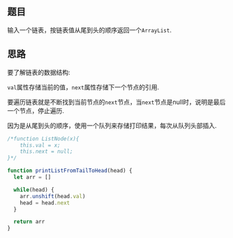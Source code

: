 ## 题目

输入一个链表，按链表值从尾到头的顺序返回一个`ArrayList`. 

## 思路

要了解链表的数据结构: 

`val`属性存储当前的值，`next`属性存储下一个节点的引用. 

要遍历链表就是不断找到当前节点的`next`节点，当`next`节点是null时，说明是最后一个节点，停止遍历. 

因为是从尾到头的顺序，使用一个队列来存储打印结果，每次从队列头部插入. 

```js
/*function ListNode(x){
    this.val = x;
    this.next = null;
}*/

function printListFromTailToHead(head) {
  let arr = []

  while(head) {
    arr.unshift(head.val)
    head = head.next
  }

  return arr
}
```